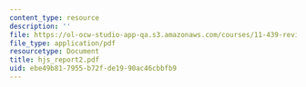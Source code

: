 ```yaml
---
content_type: resource
description: ''
file: https://ol-ocw-studio-app-qa.s3.amazonaws.com/courses/11-439-revitalizing-urban-main-streets-hyde-jackson-square-roslindale-square-boston-spring-2005/ebe49b817955b72fde1990ac46cbbfb9_hjs_report2.pdf
file_type: application/pdf
resourcetype: Document
title: hjs_report2.pdf
uid: ebe49b81-7955-b72f-de19-90ac46cbbfb9
---
```

